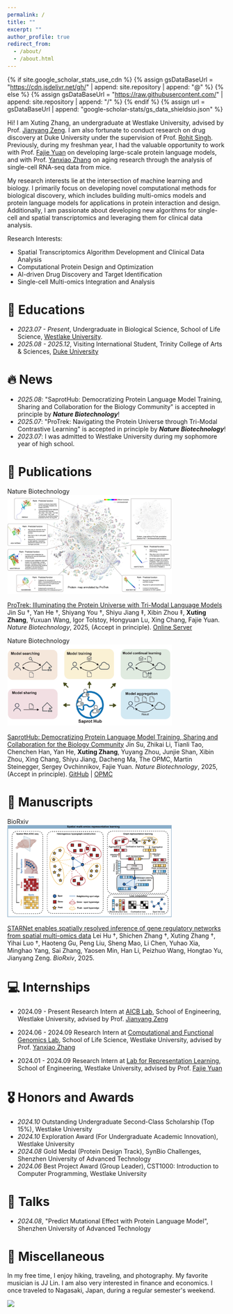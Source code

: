 ```yaml
---
permalink: /
title: ""
excerpt: ""
author_profile: true
redirect_from: 
  - /about/
  - /about.html
---
```


{% if site.google_scholar_stats_use_cdn %}
{% assign gsDataBaseUrl = "https://cdn.jsdelivr.net/gh/" | append: site.repository | append: "@" %}
{% else %}
{% assign gsDataBaseUrl = "https://raw.githubusercontent.com/" | append: site.repository | append: "/" %}
{% endif %}
{% assign url = gsDataBaseUrl | append: "google-scholar-stats/gs_data_shieldsio.json" %}

<span class='anchor' id='about-me'></span>

Hi! I am Xuting Zhang, an undergraduate at Westlake University, advised by Prof. [Jianyang Zeng](https://en.westlake.edu.cn/faculty/jianyang-zeng.html). I am also fortunate to conduct research on drug discovery at Duke University under the supervision of Prof. [Rohit Singh](https://biostat.duke.edu/profile/rohit-singh). Previously, during my freshman year, I had the valuable opportunity to work with Prof. [Fajie Yuan](https://fajieyuan.github.io/) on developing large-scale protein language models, and with Prof. [Yanxiao Zhang](https://scholar.google.com/citations?hl=zh-CN&user=YA5MtwsAAAAJ) on aging research through the analysis of single-cell RNA-seq data from mice.

My research interests lie at the intersection of machine learning and biology. I primarily focus on developing novel computational methods for biological discovery, which includes building multi-omics models and protein language models for applications in protein interaction and design. Additionally, I am passionate about developing new algorithms for single-cell and spatial transcriptomics and leveraging them for clinical data analysis.

Research Interests:
- Spatial Transcriptomics Algorithm Development and Clinical Data Analysis
- Computational Protein Design and Optimization
- AI-driven Drug Discovery and Target Identification
- Single-cell Multi-omics Integration and Analysis

# 📖 Educations
- *2023.07 - Present*, Undergraduate in Biological Science, School of Life Science, [Westlake University](https://www.westlake.edu.cn/). 
- *2025.08 - 2025.12*, Visiting International Student, Trinity College of Arts & Sciences, [Duke University](https://duke.edu/)


# 🔥 News
- *2025.08*: "SaprotHub: Democratizing Protein Language Model Training, Sharing and Collaboration for the Biology Community" is accepted in principle by ***Nature Biotechnology***!
- *2025.07*: "ProTrek: Navigating the Protein Universe through Tri-Modal Contrastive Learning" is accepted in principle by ***Nature Biotechnology***!
- *2023.07*: I was admitted to Westlake University during my sophomore year of high school.

# 📝 Publications

<div class='paper-box'><div class='paper-box-image'><div><div class="badge">Nature Biotechnology</div><img src='images/protrek.png' alt="sym" width="75%"></div></div>
<div class='paper-box-text' markdown="1">

[ProTrek: Illuminating the Protein Universe with Tri-Modal Language Models](https://www.biorxiv.org/content/10.1101/2024.05.30.596740v2.abstract)
Jin Su †, Yan He †, Shiyang You †, Shiyu Jiang ‡, Xibin Zhou ‡, **Xuting Zhang**, Yuxuan Wang, Igor Tolstoy, Hongyuan Lu, Xing Chang, Fajie Yuan. *Nature Biotechnology*, 2025, (Accept in principle).
[Online Server](http://search-protrek.com/)
</div>
</div>


<div class='paper-box'><div class='paper-box-image'><div><div class="badge">Nature Biotechnology</div><img src='images/saprothub.png' alt="sym" width="75%"></div></div>
<div class='paper-box-text' markdown="1">

[SaprotHub: Democratizing Protein Language Model Training, Sharing and Collaboration for the Biology Community](https://www.biorxiv.org/content/10.1101/2024.05.24.595648v5.abstract)
Jin Su, Zhikai Li, Tianli Tao, Chenchen Han, Yan He, **Xuting Zhang**, Yuyang Zhou, Junjie Shan, Xibin Zhou, Xing Chang, Shiyu Jiang, Dacheng Ma, The OPMC, Martin Steinegger, Sergey Ovchinnikov, Fajie Yuan. *Nature Biotechnology*, 2025, (Accept in principle).
[GitHub](https://github.com/westlake-repl/SaprotHub?tab=readme-ov-file) | [OPMC](https://theopmc.github.io/)
</div>
</div>

# 📝 Manuscripts

<div class='paper-box'><div class='paper-box-image'><div><div class="badge">BioRxiv</div><img src='images/starnet.png' alt="sym" width="75%"></div></div>
<div class='paper-box-text' markdown="1">

[STARNet enables spatially resolved inference of gene regulatory networks from spatial multi-omics data](https://www.biorxiv.org/content/10.1101/2025.08.21.671434v1)
Lei Hu †, Shichen Zhang †, Xuting Zhang †, Yihai Luo †, Haoteng Gu, Peng Liu, Sheng Mao, Li Chen, Yuhao Xia, Minghao Yang, Sai Zhang, Yaosen Min, Han Li, Peizhuo Wang, Hongtao Yu, Jianyang Zeng. *BioRxiv*, 2025.
</div>
</div>


# 💻 Internships

* 2024.09 - Present Research Intern at [AICB Lab](https://aicb.lab.westlake.edu.cn/), School of Engineering, Westlake University, advised by Prof. [Jianyang Zeng](https://en.westlake.edu.cn/faculty/jianyang-zeng.html)

* 2024.06 - 2024.09 Research Intern at [Computational and Functional Genomics Lab](https://zhangyxlab.github.io/), School of Life Science, Westlake University, advised by Prof. [Yanxiao Zhang](https://scholar.google.com/citations?hl=zh-CN&user=YA5MtwsAAAAJ)

* 2024.01 - 2024.09 Research Intern at [Lab for Representation Learning](https://github.com/westlake-repl/), School of Engineering, Westlake University, advised by Prof. [Fajie Yuan](https://fajieyuan.github.io/)

# 🎖 Honors and Awards

- *2024.10* Outstanding Undergraduate Second-Class Scholarship (Top 15%), Westlake University
- *2024.10* Exploration Award (For Undergraduate Academic Innovation), Westlake University
- *2024.08* Gold Medal (Protein Design Track), SynBio Challenges, Shenzhen University of Advanced Technology
- *2024.06* Best Project Award (Group Leader), CST1000: Introduction to Computer Programming, Westlake University


# 💬 Talks
- *2024.08*, "Predict Mutational Effect with Protein Language Model", Shenzhen University of Advanced Technology

# 🏃 Miscellaneous

In my free time, I enjoy hiking, traveling, and photography. My favorite musician is JJ Lin. I am also very interested in finance and economics. I once traveled to Nagasaki, Japan, during a regular semester's weekend.

<body>
  <a href='https://clustrmaps.com/site/1c33m'  title='Visit tracker'><img src='//clustrmaps.com/map_v2.png?cl=ffffff&w=a&t=m&d=7RSSSMRmjPsqVEJE79rq-tokpPhBdVqgVR2gtcT77aQ'/></a>
</body>
